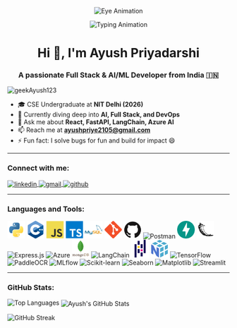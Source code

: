 <!-- Eye Opening Animation (GIF) -->
<p align="center">
  <img src="https://i.imgur.com/XUrPife.gif" width="120px" alt="Eye Animation" />
</p>

<!-- Typing Animation -->
<p align="center">
  <img src="https://readme-typing-svg.demolab.com/?lines=Ayush&center=true&size=28&color=007ACC&pause=1000" alt="Typing Animation" />
</p>

<h1 align="center">Hi 👋, I'm Ayush Priyadarshi</h1>
<h3 align="center">A passionate Full Stack & AI/ML Developer from India 🇮🇳</h3>

<p align="left"> 
  <img src="https://komarev.com/ghpvc/?username=geekAyush123&label=Profile%20views&color=0e75b6&style=flat" alt="geekAyush123" /> 
</p>

- 🎓 CSE Undergraduate at **NIT Delhi (2026)**  
- 🌱 Currently diving deep into **AI, Full Stack, and DevOps**  
- 💬 Ask me about **React, FastAPI, LangChain, Azure AI**  
- 📫 Reach me at **ayushpriye2105@gmail.com**  
- ⚡ Fun fact: I solve bugs for fun and build for impact 😄

---

<h3 align="left">Connect with me:</h3>
<p align="left">
  <a href="https://www.linkedin.com/in/ayush-priyadarshi-9481b9282/" target="blank">
    <img align="center" src="https://raw.githubusercontent.com/rahuldkjain/github-profile-readme-generator/master/src/images/icons/Social/linked-in-alt.svg" alt="linkedin" height="30" width="40" />
  </a>
  <a href="mailto:ayushpriye2105@gmail.com" target="blank">
    <img align="center" src="https://cdn-icons-png.flaticon.com/512/732/732200.png" alt="gmail" height="30" width="40" />
  </a>
  <a href="https://github.com/geekAyush123" target="blank">
    <img align="center" src="https://raw.githubusercontent.com/rahuldkjain/github-profile-readme-generator/master/src/images/icons/Social/github.svg" alt="github" height="30" width="40" />
  </a>
</p>

---

<h3 align="left">Languages and Tools:</h3>
<p align="left">
  <a><img src="https://raw.githubusercontent.com/devicons/devicon/master/icons/python/python-original.svg" alt="Python" width="40" height="40"/></a>
  <a><img src="https://raw.githubusercontent.com/devicons/devicon/master/icons/cplusplus/cplusplus-original.svg" alt="C++" width="40" height="40"/></a>
  <a><img src="https://raw.githubusercontent.com/devicons/devicon/master/icons/javascript/javascript-original.svg" alt="JavaScript" width="40" height="40"/></a>
  <a><img src="https://raw.githubusercontent.com/devicons/devicon/master/icons/typescript/typescript-original.svg" alt="TypeScript" width="40" height="40"/></a>
  <a><img src="https://raw.githubusercontent.com/devicons/devicon/master/icons/mysql/mysql-original-wordmark.svg" alt="SQL" width="40" height="40"/></a>
  <a><img src="https://raw.githubusercontent.com/devicons/devicon/master/icons/git/git-original.svg" alt="Git" width="40" height="40"/></a>
  <a><img src="https://raw.githubusercontent.com/devicons/devicon/master/icons/github/github-original.svg" alt="GitHub" width="40" height="40"/></a>
  <a><img src="https://cdn.worldvectorlogo.com/logos/postman.svg" alt="Postman" width="40" height="40"/></a>
  <a><img src="https://raw.githubusercontent.com/devicons/devicon/master/icons/fastapi/fastapi-original.svg" alt="FastAPI" width="40" height="40"/></a>
  <a><img src="https://raw.githubusercontent.com/devicons/devicon/master/icons/flask/flask-original.svg" alt="Flask" width="40" height="40"/></a>
  <a><img src="https://cdn.worldvectorlogo.com/logos/express-109.svg" alt="Express.js" width="40" height="40"/></a>
  <a><img src="https://www.vectorlogo.zone/logos/microsoft_azure/microsoft_azure-icon.svg" alt="Azure" width="40" height="40"/></a>
  <a><img src="https://raw.githubusercontent.com/devicons/devicon/master/icons/mongodb/mongodb-original-wordmark.svg" alt="MongoDB" width="40" height="40"/></a>
  <a><img src="https://avatars.githubusercontent.com/u/104967969?s=200&v=4" alt="LangChain" width="40" height="40"/></a>
  <a><img src="https://raw.githubusercontent.com/devicons/devicon/master/icons/pandas/pandas-original.svg" alt="Pandas" width="40" height="40"/></a>
  <a><img src="https://raw.githubusercontent.com/devicons/devicon/master/icons/numpy/numpy-original.svg" alt="NumPy" width="40" height="40"/></a>
  <a><img src="https://www.vectorlogo.zone/logos/tensorflow/tensorflow-icon.svg" alt="TensorFlow" width="40" height="40"/></a>
  <a><img src="https://raw.githubusercontent.com/jaidedai/EasyOCR/master/logo.png" alt="PaddleOCR" width="40" height="40"/></a>
  <a><img src="https://www.vectorlogo.zone/logos/mlflow/mlflow-icon.svg" alt="MLflow" width="40" height="40"/></a>
  <a><img src="https://upload.wikimedia.org/wikipedia/commons/4/45/Scikit_learn_logo_small.svg" alt="Scikit-learn" width="40" height="40"/></a>
  <a><img src="https://seaborn.pydata.org/_static/logo-wide-lightbg.svg" alt="Seaborn" width="40" height="40"/></a>
  <a><img src="https://matplotlib.org/stable/_images/sphx_glr_logos2_001.png" alt="Matplotlib" width="40" height="40"/></a>
  <a><img src="https://streamlit.io/images/brand/streamlit-logo-primary-colormark-darktext.png" alt="Streamlit" width="40" height="40"/></a>
</p>

---

<h3 align="left">GitHub Stats:</h3>

<p>
  <img align="left" src="https://github-readme-stats.vercel.app/api/top-langs?username=geekAyush123&show_icons=true&locale=en&layout=compact" alt="Top Languages" />
</p>

<p>&nbsp;<img align="center" src="https://github-readme-stats.vercel.app/api?username=geekAyush123&show_icons=true&locale=en" alt="Ayush's GitHub Stats" /></p>

<p><img align="center" src="https://github-readme-streak-stats.herokuapp.com/?user=geekAyush123&" alt="GitHub Streak" /></p>